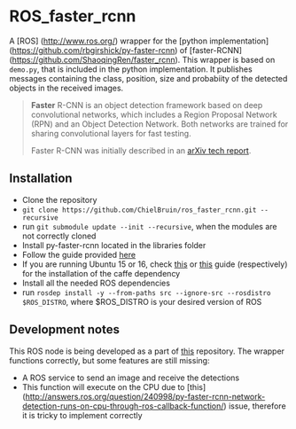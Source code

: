 # ROS_faster_rcnn
A [ROS] (http://www.ros.org/) wrapper for the [python implementation] (https://github.com/rbgirshick/py-faster-rcnn) of [faster-RCNN] (https://github.com/ShaoqingRen/faster_rcnn). This wrapper is based on `demo.py`, that is included in the python implementation. It publishes messages containing the class, position, size and probabiity of the detected objects in the received images.
> **Faster** R-CNN is an object detection framework based on deep convolutional networks, which includes a Region Proposal Network (RPN) and an Object Detection Network. Both networks are trained for sharing convolutional layers for fast testing. 
> 
> Faster R-CNN was initially described in an [arXiv tech report](http://arxiv.org/abs/1506.01497).

## Installation
- Clone the repository
 - `git clone https://github.com/ChielBruin/ros_faster_rcnn.git --recursive`
 - run `git submodule update --init --recursive`, when the modules are not correctly cloned
- Install py-faster-rcnn located in the libraries folder
 - Follow the guide provided [here](https://github.com/rbgirshick/py-faster-rcnn#installation-sufficient-for-the-demo)
 - If you are running Ubuntu 15 or 16, check [this](https://gist.github.com/wangruohui/679b05fcd1466bb0937f) or [this](https://github.com/BVLC/caffe/wiki/Ubuntu-16.04-or-15.10-Installation-Guide) guide (respectively) for the installation of the caffe dependency
- Install all the needed ROS dependencies
 - run `rosdep install -y --from-paths src --ignore-src --rosdistro $ROS_DISTRO`, where $ROS_DISTRO is your desired version of ROS
 
## Development notes
This ROS node is being developed as a part of [this](https://github.com/ChielBruin/tomatenplukkers) repository. The wrapper functions correctly, but some features are still missing:
- A ROS service to send an image and receive the detections
 - This function will execute on the CPU due to [this] (http://answers.ros.org/question/240998/py-faster-rcnn-network-detection-runs-on-cpu-through-ros-callback-function/) issue, therefore it is tricky to implement correctly
